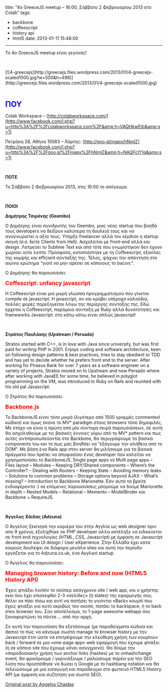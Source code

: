title: "4ο GreeceJS meetup – 16:00, Σάββατο 2 Φεβρουαρίου 2013 στο Colab"
tags:
  - backbone
  - coffeescript
  - history api
  - html5
date: 2013-01-11 15:48:00
---

To 4o GreeceJS meetup &epsilon;ί&nu;&alpha;&iota; &gamma;&epsilon;&gamma;&omicron;&nu;ό&sigmaf;!

&nbsp;

<div class='p_embed p_image_embed'>
[![4-greecejs](http://greecejs.files.wordpress.com/2013/01/4-greecejs-scaled1000.jpg?w=500&#038;h=498)](http://greecejs.files.wordpress.com/2013/01/4-greecejs-scaled1000.jpg)
</div>

&nbsp;

<span style="font-size:x-large;color:#0000ff;">**&Pi;&Omicron;&Upsilon;**</span>

Colab Workspace &#8211;&nbsp;[http://colabworkspace.com/](http://www.facebook.com/l.php?u=http%3A%2F%2Fcolabworkspace.com%2F&amp;h=VAQHkwEtb&amp;s=1)

&Pi;&epsilon;&tau;&rho;ά&kappa;&eta; 28, &Alpha;&theta;ή&nu;&alpha; 10563 &#8211; &Chi;ά&rho;&tau;&eta;&sigmaf;:&nbsp;[http://goo.gl/maps/hNmIZ](http://www.facebook.com/l.php?u=http%3A%2F%2Fgoo.gl%2Fmaps%2FhNmIZ&amp;h=NAQFclY1q&amp;s=1)

&nbsp;

**&Pi;&Omicron;&Tau;&Epsilon;**

&Tau;&omicron; &Sigma;ά&beta;&beta;&alpha;&tau;&omicron; 2 &Phi;&epsilon;&beta;&rho;&omicron;&upsilon;&alpha;&rho;ί&omicron;&upsilon; 2013, &sigma;&tau;&iota;&sigmaf; 16:00 &tau;&omicron; &alpha;&pi;ό&gamma;&epsilon;&upsilon;&mu;&alpha;.

&nbsp;

**&Pi;&Omicron;&Iota;&Omicron;&Iota;**

**&Delta;&eta;&mu;ή&tau;&rho;&eta;&sigmaf; &Tau;&sigma;&iota;&rho;ό&nu;&eta;&sigmaf; (Geembo)**

&Omicron; &Delta;&eta;&mu;ή&tau;&rho;&eta;&sigmaf; &epsilon;ί&nu;&alpha;&iota; &sigma;&upsilon;&nu;&iota;&delta;&rho;&upsilon;&tau;ή&sigmaf; &tau;&omicron;&upsilon; Geembo, &mu;&iota;&alpha;&sigmaf; &nu;έ&alpha;&sigmaf; startup &pi;&omicron;&upsilon; &beta;&omicron;&eta;&theta;ά &tau;&omicron;&upsilon;&sigmaf; developers &nu;&alpha; &delta;&epsilon;ί&xi;&omicron;&upsilon;&nu; &kappa;&alpha;&lambda;ύ&tau;&epsilon;&rho;&alpha; &tau;&eta; &delta;&omicron;&upsilon;&lambda;&epsilon;&iota;ά &tau;&omicron;&upsilon;&sigmaf; &kappa;&alpha;&iota; &nu;&alpha; &alpha;&nu;&alpha;&gamma;&nu;&omega;&rho;&iota;&sigma;&tau;&epsilon;ί &eta; &alpha;&xi;ί&alpha; &tau;&omicron;&upsilon;&sigmaf;. &Upsilon;&pi;ή&rho;&xi;&epsilon; freelancer &alpha;&lambda;&lambda;ά &tau;&omicron;&nu; &kappa;έ&rho;&delta;&iota;&sigma;&epsilon; &eta; startup &sigma;&kappa;&eta;&nu;ή (&sigma;.&sigma;. &delta;&epsilon;ί&tau;&epsilon; Clients from Hell). &Alpha;&sigma;&chi;&omicron;&lambda;&epsilon;ί&tau;&alpha;&iota; &mu;&epsilon; front-end &alpha;&lambda;&lambda;ά &kappa;&alpha;&iota; design. &Lambda;&alpha;&tau;&rho;&epsilon;ύ&epsilon;&iota; &tau;&omicron; Sublime Text &kappa;&alpha;&iota; &alpha;&pi;ό &tau;ό&tau;&epsilon; &pi;&omicron;&upsilon; &gamma;&nu;&omega;&rho;ί&sigma;&tau;&eta;&kappa;&alpha;&nu; &delta;&epsilon;&nu; έ&chi;&omicron;&upsilon;&nu; &chi;&omega;&rho;ί&sigma;&epsilon;&iota; &omicron;ύ&tau;&epsilon; &lambda;&epsilon;&pi;&tau;ό. &Pi;&rho;ό&sigma;&phi;&alpha;&tau;&alpha;, &kappa;&alpha;&tau;&alpha;&pi;&iota;ά&sigma;&tau;&eta;&kappa;&epsilon; &mu;&epsilon; &tau;&eta; Coffeescript, &epsilon;&xi;&alpha;&iota;&tau;ί&alpha;&sigmaf; &tau;&eta;&sigmaf; &kappa;&omicron;&mu;&psi;ή&sigmaf; &kappa;&alpha;&iota; efficient &sigma;ύ&nu;&tau;&alpha;&xi;ή&sigmaf; &tau;&eta;&sigmaf;. &Tau;έ&lambda;&omicron;&sigmaf;, &psi;ά&chi;&nu;&epsilon;&iota; &tau;&eta;&nu; &alpha;&pi;ά&nu;&tau;&eta;&sigma;&eta; &sigma;&tau;&omicron; &alpha;&iota;ώ&nu;&iota;&omicron; &epsilon;&rho;ώ&tau;&eta;&mu;&alpha; &#8220;&gamma;&iota;&alpha;&tau;ί &nu;&alpha; &mu;&eta;&nu; &alpha;&rho;έ&sigma;&epsilon;&iota; &sigma;&epsilon; &kappa;ά&pi;&omicron;&iota;&omicron;&upsilon;&sigmaf; &tau;&omicron; bacon;&#8221;.

O &Delta;&eta;&mu;ή&tau;&rho;&eta;&sigmaf; &theta;&alpha; &pi;&alpha;&rho;&omicron;&upsilon;&sigma;&iota;ά&sigma;&epsilon;&iota;:

<span style="color:#ff0000;font-size:large;">**Coffescript: unfancy javascript**</span>

&Eta; Coffeescript &epsilon;ί&nu;&alpha;&iota; &mu;&iota;&alpha; &mu;&iota;&kappa;&rho;ή &gamma;&lambda;ώ&sigma;&sigma;&alpha; &pi;&rho;&omicron;&gamma;&rho;&alpha;&mu;&mu;&alpha;&tau;&iota;&sigma;&mu;&omicron;ύ &pi;&omicron;&upsilon; &gamma;ί&nu;&epsilon;&tau;&alpha;&iota; compile &sigma;&epsilon; javascript. &Eta; javascript, &alpha;&nu; &kappa;&alpha;&iota; &kappa;&rho;ύ&beta;&epsilon;&iota; &upsilon;&pi;έ&rho;&omicron;&chi;&alpha; &kappa;&alpha;&lambda;&omicron;ύ&delta;&iota;&alpha;, &pi;&omicron;&lambda;&lambda;έ&sigmaf; &phi;&omicron;&rho;έ&sigmaf; &pi;&alpha;&rho;&epsilon;&xi;&eta;&gamma;&epsilon;ί&tau;&alpha;&iota; &lambda;ό&gamma;&omega; &tau;&eta;&sigmaf; &pi;&epsilon;&rho;ί&epsilon;&rho;&gamma;&eta;&sigmaf; &sigma;ύ&nu;&tau;&alpha;&xi;&eta;&sigmaf; &tau;&eta;&sigmaf;. &Epsilon;&delta;ώ έ&rho;&chi;&epsilon;&tau;&alpha;&iota; &eta; Coffeescript, &pi;&alpha;&rho;ό&mu;&omicron;&iota;&alpha; &sigma;ύ&nu;&tau;&alpha;&xi;&eta; &mu;&epsilon; Ruby &alpha;&lambda;&lambda;ά &delta;&upsilon;&nu;&alpha;&tau;ό&tau;&eta;&tau;&epsilon;&sigmaf; &kappa;&alpha;&iota; frameworks Javascript: &sigma;&tau;&omicron; &kappa;ά&tau;&omega; &kappa;ά&tau;&omega; &epsilon;ί&nu;&alpha;&iota; &alpha;&pi;&lambda;ώ&sigmaf; javascript!&nbsp;

&nbsp;

**&Sigma;&tau;&rho;ά&tau;&omicron;&sigmaf; &Pi;&alpha;&upsilon;&lambda;ά&kappa;&eta;&sigmaf; (Upstream / Persado)**

Stratos started with C++, is in love with Java since university, but was first paid for writing PHP in 2001\. Enjoys coding and software architecture, keen on following design patterns &amp; best practices, tries to stay obedient to TDD and has yet to decide whether he prefers front end to the server. After working for Piraeus Bank for over 7 years as a software engineer on a variety of projects, Stratos moved on to Upstream and now Persado where after working with JavaEE for some time, he believed in polyglot programming on the VM, was introduced to Ruby on Rails and reunited with his old pal Javascript.

&Omicron; &Sigma;&tau;&rho;ά&tau;&omicron;&sigmaf; &theta;&alpha; &pi;&alpha;&rho;&omicron;&upsilon;&sigma;&iota;ά&sigma;&epsilon;&iota;:

<span style="color:#ff0000;font-size:large;">**Backbone.js**</span>

&Tau;&omicron; BackboneJS &epsilon;ί&nu;&alpha;&iota; &tau;ό&sigma;&omicron; &mu;&iota;&kappa;&rho;ό (&lambda;&iota;&gamma;ό&tau;&epsilon;&rho;&omicron; &alpha;&pi;ό 1500 &gamma;&rho;&alpha;&mu;&mu;έ&sigmaf; commented &kappa;ώ&delta;&iota;&kappa;&alpha;) &kappa;&alpha;&iota; ό&mu;&omega;&sigmaf; έ&kappa;&alpha;&nu;&epsilon; &tau;&omicron; MV* paradigm &sigma;&tau;&omicron;&upsilon;&sigmaf; browsers &tau;ό&sigma;&omicron; &delta;&eta;&mu;&omicron;&phi;&iota;&lambda;έ&sigmaf;. &Mu;&epsilon; &sigma;&tau;ό&chi;&omicron; &nu;&alpha; &epsilon;ί&nu;&alpha;&iota; &eta; &pi;&rho;ώ&tau;&eta; &alpha;&pi;ό &mu;ί&alpha; &sigma;ύ&nu;&tau;&omicron;&mu;&eta; &sigma;&epsilon;&iota;&rho;ά &pi;&alpha;&rho;&omicron;&upsilon;&sigma;&iota;ά&sigma;&epsilon;&omega;&nu;, &sigma;&epsilon; &alpha;&upsilon;&tau;ή &theta;&alpha; &alpha;&sigma;&chi;&omicron;&lambda;&eta;&theta;&omicron;ύ&mu;&epsilon; &mu;&epsilon; &tau;&iota;&sigmaf; &beta;&alpha;&sigma;&iota;&kappa;έ&sigmaf; έ&nu;&nu;&omicron;&iota;&epsilon;&sigmaf; &gamma;ύ&rho;&omega; &alpha;&pi;ό &tau;&omicron; MV* pattern &kappa;&alpha;&iota; &pi;&omega;&sigmaf; &alpha;&upsilon;&tau;έ&sigmaf; &alpha;&nu;&tau;&iota;&pi;&rho;&omicron;&sigma;&omega;&pi;&epsilon;ύ&omicron;&nu;&tau;&alpha;&iota; &sigma;&tau;&omicron; Backbone, &theta;&alpha; &pi;&epsilon;&rho;&iota;&gamma;&rho;ά&psi;&omicron;&upsilon;&mu;&epsilon; &tau;&alpha; &beta;&alpha;&sigma;&iota;&kappa;ά components &tau;&omicron;&upsilon; &kappa;&alpha;&iota; &tau;&omicron; &pi;&omega;&sigmaf; &mu;&alpha;&sigmaf; &beta;&omicron;&eta;&theta;ά&epsilon;&iota; &nu;&alpha; &#8220;&epsilon;&xi;ά&gamma;&omicron;&upsilon;&mu;&epsilon; &tau;&eta;&nu; &alpha;&lambda;ή&theta;&epsilon;&iota;&alpha; &alpha;&pi;ό &tau;&omicron; DOM&#8221;. &Mu;&epsilon; &beta;ά&sigma;&eta; έ&nu;&alpha; Rails app &sigma;&tau;&omicron;&nu; server &theta;&alpha; &mu;&iota;&lambda;ή&sigma;&omicron;&upsilon;&mu;&epsilon; &gamma;&iota;&alpha; &tau;&alpha; &beta;&alpha;&sigma;&iota;&kappa;ά &pi;&rho;ά&gamma;&mu;&alpha;&tau;&alpha; &pi;&omicron;&upsilon; &pi;&rho;έ&pi;&epsilon;&iota; &nu;&alpha; &alpha;&pi;&omicron;&phi;&alpha;&sigma;ί&sigma;&epsilon;&iota; έ&nu;&alpha;&sigmaf; developer &pi;&omicron;&upsilon; &kappa;&alpha;&lambda;&epsilon;ί&tau;&alpha;&iota; &nu;&alpha; &chi;&rho;&eta;&sigma;&iota;&mu;&omicron;&pi;&omicron;&iota;ή&sigma;&epsilon;&iota; &tau;&omicron; BackboneJS. Single page apps vs Multi page apps &#8211; Files layout &#8211; Modules &#8211; Keeping DRY/Shared components &#8211; Where&#8217;s the Controller? &#8211; Dealing with Routers &#8211; Keeping State &#8211; Avoiding memory leaks &#8211; Solutions to common problems &#8211; Storage options beyond AJAX &#8211; What&#8217;s missing? &#8211; Introduction to Backbone Marionette. &Epsilon;ά&nu; &alpha;&upsilon;&tau;ά &tau;&alpha; &beta;&rho;&epsilon;ί&tau;&epsilon; &epsilon;&nu;&delta;&iota;&alpha;&phi;έ&rho;&omicron;&nu;&tau;&alpha; <span class='wp-smiley emoji emoji-smile' title=':)'>:)</span> &sigma;&epsilon; &epsilon;&pi;ό&mu;&epsilon;&nu;&epsilon;&sigmaf; &pi;&alpha;&rho;&omicron;&upsilon;&sigma;&iota;ά&sigma;&epsilon;&iota;&sigmaf; &mu;&pi;&omicron;&rho;&omicron;ύ&mu;&epsilon; &nu;&alpha; &delta;&omicron;ύ&mu;&epsilon; Marionette in depth &#8211; Nested Models &#8211; Relational &#8211; Memento &#8211; ModelBinder &kappa;&alpha;&iota; Backbone + RequireJS.

&nbsp;

**Ά&gamma;&gamma;&epsilon;&lambda;&omicron;&sigmaf; &Chi;ά&iota;&delta;&alpha;&sigmaf; (Adzuna)**

&Omicron; Ά&gamma;&gamma;&epsilon;&lambda;&omicron;&sigmaf; &xi;&epsilon;&kappa;ί&nu;&eta;&sigma;&epsilon; &tau;&eta;&nu; &kappa;&alpha;&rho;&iota;έ&rho;&alpha; &tau;&omicron;&upsilon; &sigma;&tau;&eta;&nu; &Alpha;&gamma;&gamma;&lambda;ί&alpha; &omega;&sigmaf; web designer &pi;&rho;&iota;&nu; &alpha;&pi;&omicron; 9 &chi;&rho;ό&nu;&iota;&alpha;, &epsilon;&xi;&epsilon;&lambda;ί&chi;&theta;&eta;&kappa;&epsilon; &sigma;&epsilon; PHP developer &alpha;&lambda;&lambda;&alpha; &kappa;&alpha;&tau;έ&lambda;&eta;&xi;&epsilon; &nu;&alpha; &epsilon;&iota;&delta;&iota;&kappa;&epsilon;ύ&epsilon;&tau;&alpha;&iota; &sigma;&epsilon; front end &tau;&epsilon;&chi;&nu;&omicron;&lambda;&omicron;&gamma;ί&epsilon;&sigmaf; (HTML, CSS, Javascript) &mu;&epsilon; έ&mu;&phi;&alpha;&sigma;&eta; &sigma;&epsilon; Javascript development &kappa;&alpha;&iota; UI design / User eXperience. &Sigma;&tau;&eta;&nu; &Epsilon;&lambda;&lambda;ά&delta;&alpha; έ&chi;&epsilon;&iota; &kappa;&alpha;&tau;&alpha; &kappa;&alpha;&iota;&rho;&omicron;ύ&sigmaf; &delta;&omicron;&upsilon;&lambda;έ&psi;&epsilon;&iota; &sigma;&epsilon; &delta;&iota;ά&phi;&omicron;&rho;&alpha; &mu;&epsilon;&gamma;ά&lambda;&alpha; sites &kappa;&alpha;&iota; &alpha;&upsilon;&tau;ή &tau;&eta;&nu; &pi;&epsilon;&rho;ί&omicron;&delta;&omicron; &epsilon;&rho;&gamma;ά&zeta;&epsilon;&tau;&alpha;&iota; &gamma;&iota;&alpha; &tau;&omicron;&nbsp;Adzuna.co.uk, έ&nu;&alpha; &Alpha;&gamma;&gamma;&lambda;&iota;&kappa;ό startup.

&Omicron; Ά&gamma;&gamma;&epsilon;&lambda;&omicron;&sigmaf; &theta;&alpha; &pi;&alpha;&rho;&omicron;&upsilon;&sigma;&iota;ά&sigma;&epsilon;&iota;:

<span style="font-size:large;color:#ff0000;">**Managing browser history: Before and now (HTML5 History API)**</span>

Έ&chi;&epsilon;&iota;&sigmaf; &phi;&tau;&iota;ά&xi;&epsilon;&iota; &lambda;&omicron;&iota;&pi;ό&nu; &tau;&omicron; &sigma;&omicron;ύ&pi;&epsilon;&rho; &alpha;&sigma;ύ&gamma;&chi;&rho;&omicron;&nu;&omicron; site / web app, &kappa;&alpha;&iota; &omicron; &chi;&rho;ή&sigma;&tau;&eta;&sigmaf; &epsilon;&kappa;&epsilon;ί &pi;&omicron;&upsilon; έ&chi;&epsilon;&iota; &epsilon;&pi;&iota;&sigma;&kappa;&epsilon;&phi;&theta;&epsilon;ί 2-3 &laquo;&sigma;&epsilon;&lambda;ί&delta;&epsilon;&sigmaf;&raquo; (ή states) &tau;&eta;&sigmaf; &epsilon;&phi;&alpha;&rho;&mu;&omicron;&gamma;ή&sigmaf; &sigma;&omicron;&upsilon;, &theta;έ&lambda;&epsilon;&iota; &nu;&alpha; &pi;ά&epsilon;&iota; &pi;ί&sigma;&omega; &kappa;&alpha;&iota; &alpha;&nu;&tau;ί &nu;&alpha; &pi;&alpha;&tau;ή&sigma;&epsilon;&iota; &tau;&omicron; &gamma;&iota;&gamma;ά&nu;&tau;&iota;&omicron; &laquo;Back&raquo; &kappa;&omicron;&upsilon;&mu;&pi;ί &pi;&omicron;&upsilon; έ&chi;&epsilon;&iota;&sigmaf; &phi;&tau;&iota;ά&xi;&epsilon;&iota; &gamma;&iota;&alpha; &alpha;&upsilon;&tau;ό &alpha;&kappa;&rho;&iota;&beta;ώ&sigmaf; &tau;&omicron;&nu; &sigma;&kappa;&omicron;&pi;ό, &pi;&alpha;&tau;ά&epsilon;&iota; &tau;&omicron; backspace, ή &tau;&omicron; back &sigma;&tau;&omicron;&nu; browser &tau;&omicron;&upsilon;. &Sigma;&alpha;&nu; &alpha;&pi;&omicron;&tau;έ&lambda;&epsilon;&sigma;&mu;&alpha;, &tau;&omicron; 1-page awesome webapp &sigma;&omicron;&upsilon; &xi;&alpha;&nu;&alpha;&phi;&omicron;&rho;&tau;ώ&nu;&epsilon;&iota; &tau;&alpha; &pi;ά&nu;&tau;&alpha; &hellip; &alpha;&pi;ό &tau;&eta;&nu; &alpha;&rho;&chi;ή.

&Sigma;&epsilon; &alpha;&upsilon;&tau;ή &tau;&eta;&nu; &pi;&alpha;&rho;&omicron;&upsilon;&sigma;ί&alpha;&sigma;&eta; &theta;&alpha; &epsilon;&xi;&epsilon;&tau;ά&sigma;&omicron;&upsilon;&mu;&epsilon; (&mu;&epsilon; &pi;&alpha;&rho;&alpha;&delta;&epsilon;ί&gamma;&mu;&alpha;&tau;&alpha; &kappa;ώ&delta;&iota;&kappa;&alpha; &kappa;&alpha;&iota; demo) &tau;&omicron; &pi;ώ&sigmaf; &nu;&alpha; &kappa;ά&nu;&omicron;&upsilon;&mu;&epsilon; &sigma;&omega;&sigma;&tau;ά manage &tau;&omicron; browser history &mu;&epsilon; &tau;&eta;&nu; Javascript έ&tau;&sigma;&iota; ώ&sigma;&tau;&epsilon; &nu;&alpha; &epsilon;&pi;&iota;&tau;&rho;έ&psi;&omicron;&upsilon;&mu;&epsilon; &tau;&eta;&nu; &epsilon;&lambda;&epsilon;ύ&theta;&epsilon;&rho;&eta; &chi;&rho;ή&sigma;&eta; &tau;&omega;&nu; &kappa;&omicron;&upsilon;&mu;&pi;&iota;ώ&nu; back / forward &sigma;&epsilon; &mu;&iota;&alpha; &laquo;one-page app&raquo; web &epsilon;&phi;&alpha;&rho;&mu;&omicron;&gamma;ή &pi;&omicron;&upsilon; έ&chi;&omicron;&upsilon;&mu;&epsilon; &phi;&tau;&iota;ά&xi;&epsilon;&iota; (&eta; &sigma;&epsilon; &kappa;ά&pi;&omicron;&iota;&omicron; site &pi;&omicron;&upsilon; έ&chi;&omicron;&upsilon;&mu;&epsilon; &kappa;ά&nu;&epsilon;&iota; &alpha;&sigma;&upsilon;&gamma;&chi;&rho;&omicron;&nu;&omicron;). &Theta;&alpha; &delta;&omicron;ύ&mu;&epsilon; &tau;&eta;&nu; &laquo;&pi;&alpha;&rho;&alpha;&delta;&omicron;&sigma;&iota;&alpha;&kappa;ή&raquo; &chi;&rho;ή&sigma;&eta; &tau;&omega;&nu; anchor links (hashes) &mu;&epsilon; &tau;&omicron; onhashchange event, &theta;&alpha; &phi;&rho;&iota;&kappa;ά&rho;&omicron;&upsilon;&mu;&epsilon; / &gamma;&kappa;&rho;&iota;&nu;&iota;ά&xi;&omicron;&upsilon;&mu;&epsilon; / &mu;&alpha;&lambda;ώ&sigma;&omicron;&upsilon;&mu;&epsilon; &pi;&alpha;&rho;έ&alpha; &gamma;&iota;&alpha; &tau;&eta;&nu; SEO &lambda;ύ&sigma;&eta; &pi;&omicron;&upsilon; &pi;&rho;&omicron;&sigma;&pi;ά&theta;&eta;&sigma;&epsilon; &nu;&alpha; &delta;ώ&sigma;&epsilon;&iota; &eta; Google &mu;&epsilon; &tau;&omicron; hashbang notation &kappa;&alpha;&iota; &theta;&alpha; &tau;&epsilon;&lambda;&epsilon;&iota;ώ&sigma;&omicron;&upsilon;&mu;&epsilon; &mu;&epsilon; &mu;&iota;&alpha; &epsilon;&iota;&sigma;&alpha;&gamma;&omega;&gamma;ή &kappa;&alpha;&iota; &pi;&alpha;&rho;ά&delta;&epsilon;&iota;&gamma;&mu;&alpha; &sigma;&tau;&omicron; &phi;&omega;&tau;&epsilon;&iota;&nu;ό HTML5 History API (&mu;&epsilon; έ&mu;&phi;&alpha;&sigma;&eta; &kappa;&alpha;&iota; &sigma;&upsilon;&zeta;ή&tau;&eta;&sigma;&eta; &gamma;&iota;&alpha; &sigma;&omega;&sigma;&tau;ό SEO).

[Original post by Aggelos Chaidas](https://www.facebook.com/note.php?saved&amp;&amp;note_id=496250747091846&amp;id=178556778861246)
